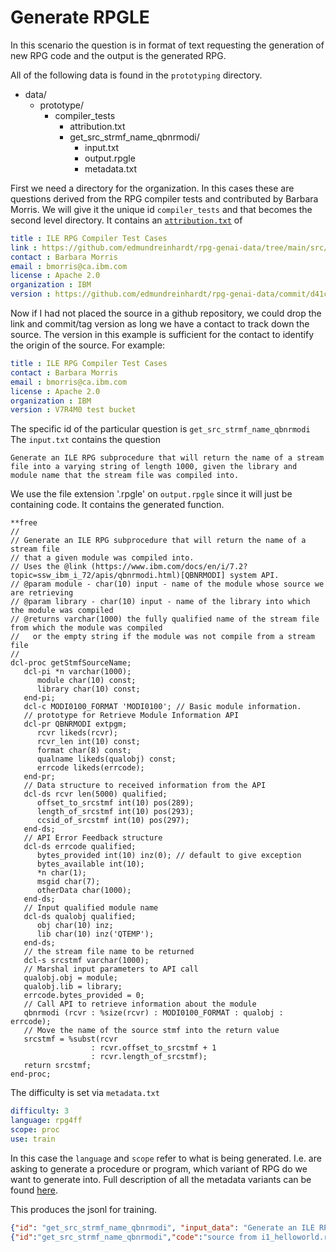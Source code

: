 # Generate RPGLE

In this scenario the question is in format of text requesting the generation of new RPG code and the output is the generated RPG.

All of the following data is found in the `prototyping` directory.

- data/
  - prototype/
    - compiler_tests
      - attribution.txt
      - get_src_strmf_name_qbnrmodi/
        - input.txt
        - output.rpgle
        - metadata.txt

First we need a directory for the organization.  In this cases these are questions derived from the RPG compiler tests and contributed by Barbara Morris.  We will give it the unique id `compiler_tests` and that becomes the second level directory.
It contains an [`attribution.txt`](attribution.md) of

```yaml
title : ILE RPG Compiler Test Cases
link : https://github.com/edmundreinhardt/rpg-genai-data/tree/main/src/001compiler_tests/
contact : Barbara Morris
email : bmorris@ca.ibm.com
license : Apache 2.0
organization : IBM
version : https://github.com/edmundreinhardt/rpg-genai-data/commit/d41c5d45a58653d7d12958be6c2b739cb5d7e902
```

Now if I had not placed the source in a github repository, we could drop the link and commit/tag version as long we have a  contact to track down the source.  The version in this example is sufficient for the contact to identify the origin of the source.  For example:

```yaml
title : ILE RPG Compiler Test Cases
contact : Barbara Morris
email : bmorris@ca.ibm.com
license : Apache 2.0
organization : IBM
version : V7R4M0 test bucket 
```

The specific id of the particular question is `get_src_strmf_name_qbnrmodi`
The `input.txt` contains the question

```text
Generate an ILE RPG subprocedure that will return the name of a stream file into a varying string of length 1000, given the library and module name that the stream file was compiled into.
```

We use the file extension '.rpgle' on `output.rpgle` since it will just be containing code.
It contains the generated function.

```rpgle
**free
//
// Generate an ILE RPG subprocedure that will return the name of a stream file 
// that a given module was compiled into.
// Uses the @link (https://www.ibm.com/docs/en/i/7.2?topic=ssw_ibm_i_72/apis/qbnrmodi.html)[QBNRMODI] system API.
// @param module - char(10) input - name of the module whose source we are retrieving 
// @param library - char(10) input - name of the library into which the module was compiled 
// @returns varchar(1000) the fully qualified name of the stream file from which the module was compiled
//   or the empty string if the module was not compile from a stream file
//
dcl-proc getStmfSourceName;
   dcl-pi *n varchar(1000);
      module char(10) const;
      library char(10) const;
   end-pi;
   dcl-c MODI0100_FORMAT 'MODI0100'; // Basic module information.
   // prototype for Retrieve Module Information API
   dcl-pr QBNRMODI extpgm;
      rcvr likeds(rcvr);
      rcvr_len int(10) const;
      format char(8) const;
      qualname likeds(qualobj) const;
      errcode likeds(errcode);
   end-pr;
   // Data structure to received information from the API
   dcl-ds rcvr len(5000) qualified;
      offset_to_srcstmf int(10) pos(289);
      length_of_srcstmf int(10) pos(293);
      ccsid_of_srcstmf int(10) pos(297);
   end-ds;
   // API Error Feedback structure
   dcl-ds errcode qualified;
      bytes_provided int(10) inz(0); // default to give exception
      bytes_available int(10);
      *n char(1);
      msgid char(7);
      otherData char(1000);
   end-ds;
   // Input qualified module name
   dcl-ds qualobj qualified;
      obj char(10) inz;
      lib char(10) inz('QTEMP');
   end-ds;
   // the stream file name to be returned
   dcl-s srcstmf varchar(1000);
   // Marshal input parameters to API call
   qualobj.obj = module;
   qualobj.lib = library;
   errcode.bytes_provided = 0;
   // Call API to retrieve information about the module
   qbnrmodi (rcvr : %size(rcvr) : MODI0100_FORMAT : qualobj : errcode);
   // Move the name of the source stmf into the return value
   srcstmf = %subst(rcvr
                  : rcvr.offset_to_srcstmf + 1
                  : rcvr.length_of_srcstmf);
   return srcstmf;
end-proc;
```

The difficulty is set via `metadata.txt`

```yaml
difficulty: 3
language: rpg4ff
scope: proc
use: train
```

In this case the `language` and `scope` refer to what is being generated.  I.e. are asking to generate a procedure or program, which variant of RPG do we want to generate into.
Full description of all the metadata variants can be found [here](/pages/metadata.md).

This produces the jsonl for training.

```json
{"id": "get_src_strmf_name_qbnrmodi", "input_data": "Generate an ILE RPG subprocedure that will return the contents of a stream file into a varying string of length 1000, given the library and module name that the stream file was compiled into.", "output": "**free\n...", "task": "prototyping",  {"provenance":"https://github.com/edmundreinhardt/rpg-genai-data/blob/e8cc42460e49a5a40bd9b86b738be99c40a4021b/data/prototyping/compiler_tests/get_src_strmf_name_qbnrmodi/output.rpgle","difficulty":3,"language":"rpg4ff","scope":"proc"}}
{"id":"get_src_strmf_name_qbnrmodi","code":"source from i1_helloworld.rpgle","context":"","explanation":"from sum_output.md","metadata":}
```
